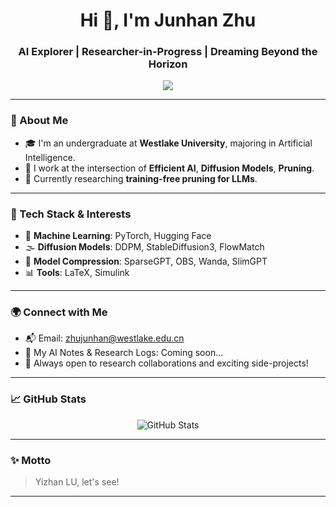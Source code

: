 <h1 align="center">Hi 👋, I'm Junhan Zhu</h1>
<h3 align="center">AI Explorer | Researcher-in-Progress | Dreaming Beyond the Horizon</h3>

<p align="center">
  <img src="https://readme-typing-svg.herokuapp.com?font=JetBrains+Mono&size=20&duration=3000&color=58A6FF&center=true&vCenter=true&width=600&lines=🤖+AI+Researcher+from+Westlake+University;🚀+Efficient-AI" />
  
</p>

---

### 🧬 About Me
- 🎓 I'm an undergraduate at **Westlake University**, majoring in Artificial Intelligence.
- 🌌 I work at the intersection of **Efficient AI**, **Diffusion Models**, **Pruning**.
- 🧪 Currently researching **training-free pruning for LLMs**.

---

### 🚀 Tech Stack & Interests
- 🤖 **Machine Learning**: PyTorch, Hugging Face
- 🌫️ **Diffusion Models**: DDPM, StableDiffusion3, FlowMatch
- 🧼 **Model Compression**: SparseGPT, OBS, Wanda, SlimGPT
- 📊 **Tools**: LaTeX, Simulink

---

### 🌍 Connect with Me
- 📬 Email: [zhujunhan@westlake.edu.cn](mailto:zhujunhan@westlake.edu.cn)
- 🧠 My AI Notes & Research Logs: Coming soon...
- 🔭 Always open to research collaborations and exciting side-projects!

---

### 📈 GitHub Stats

<p align="center">
  <img src="https://github-readme-stats.vercel.app/api?username=Alrightlone&show_icons=true&theme=tokyonight&hide=prs" alt="GitHub Stats" />
</p>

---

### ✨ Motto

> Yizhan LU, let's see!

---

<!---
Alrightlone/Alrightlone is a ✨ special ✨ repository because its `README.md` (this file) appears on your GitHub profile.
--->
